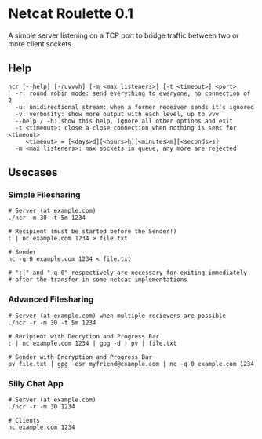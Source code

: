 # Netcat Roulette 0.1

A simple server listening on a TCP port to bridge traffic between two or more client sockets.


## Help
```
ncr [--help] [-ruvvvh] [-m <max listeners>] [-t <timeout>] <port>
  -r: round robin mode: send everything to everyone, no connection of 2
  -u: unidirectional stream: when a former receiver sends it's ignored
  -v: verbosity: show more output with each level, up to vvv
  --help / -h: show this help, ignore all other options and exit
  -t <timeout>: close a close connection when nothing is sent for <timeout>
     <timeout> = [<days>d][<hours>h][<minutes>m][<seconds>s]
  -m <max listeners>: max sockets in queue, any more are rejected
```

## Usecases

### Simple Filesharing
```
# Server (at example.com)
./ncr -m 30 -t 5m 1234

# Recipient (must be started before the Sender!)
: | nc example.com 1234 > file.txt

# Sender
nc -q 0 example.com 1234 < file.txt

# ":|" and "-q 0" respectively are necessary for exiting immediately  
# after the transfer in some netcat implementations

```

### Advanced Filesharing
```
# Server (at example.com) when multiple recievers are possible 
./ncr -r -m 30 -t 5m 1234

# Recipient with Decrytion and Progress Bar
: | nc example.com 1234 | gpg -d | pv | file.txt

# Sender with Encryption and Progress Bar
pv file.txt | gpg -esr myfriend@example.com | nc -q 0 example.com 1234

```

### Silly Chat App
```
# Server (at example.com)
./ncr -r -m 30 1234

# Clients
nc example.com 1234

```
